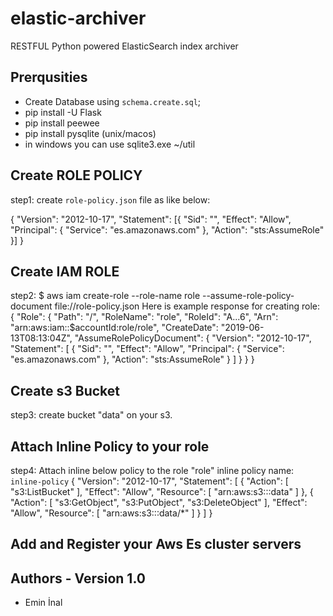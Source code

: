 # elastic-archiver
RESTFUL Python powered ElasticSearch  index archiver

## Prerqusities
* Create Database using `schema.create.sql`;
* pip install -U Flask
* pip install peewee
* pip install pysqlite (unix/macos)
* in windows you can use sqlite3.exe ~/util


## Create ROLE POLICY

step1: create `role-policy.json` file as like below:

 {
  "Version": "2012-10-17",
  "Statement": [{
    "Sid": "",
    "Effect": "Allow",
    "Principal": {
      "Service": "es.amazonaws.com"
    },
    "Action": "sts:AssumeRole"
  }]
 }

## Create IAM ROLE

step2: $ aws iam create-role --role-name role --assume-role-policy-document file://role-policy.json
Here is example response for creating role:
{
    "Role": {
        "Path": "/",
        "RoleName": "role",
        "RoleId": "A...6",
        "Arn": "arn:aws:iam::$accountId:role/role",
        "CreateDate": "2019-06-13T08:13:04Z",
        "AssumeRolePolicyDocument": {
            "Version": "2012-10-17",
            "Statement": [
                {
                    "Sid": "",
                    "Effect": "Allow",
                    "Principal": {
                        "Service": "es.amazonaws.com"
                    },
                    "Action": "sts:AssumeRole"
                }
            ]
        }
    }
}

## Create s3 Bucket

step3: create bucket "data" on your s3.

## Attach Inline Policy to your role

step4:  Attach inline below policy to the role "role"
inline policy name: `inline-policy`
   {
    "Version": "2012-10-17",
    "Statement": [
        {
            "Action": [
                "s3:ListBucket"
            ],
            "Effect": "Allow",
            "Resource": [
                "arn:aws:s3:::data"
            ]
        },
        {
            "Action": [
                "s3:GetObject",
                "s3:PutObject",
                "s3:DeleteObject"
            ],
            "Effect": "Allow",
            "Resource": [
                "arn:aws:s3:::data/*"
            ]
        }
    ]
  }
  
## Add and Register your Aws Es cluster servers


## Authors - Version 1.0
* Emin İnal
